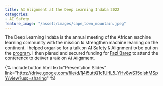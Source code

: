 ```yaml
---
title: AI Alignment at the Deep Learning Indaba 2022
categories:
- AI Safety
feature_image: "/assets/images/cape_town_mountain.jpeg"
---
```


The Deep Learning Indaba is the annual meeting of the African machine learning community with the mission to strengthen machine learning on the continent. I helped organise for a talk on AI Safety & Alignment to be put on the [program](https://deeplearningindaba.com/2022/indaba/programme/). I then planed and secured funding for [Fazl Barez](https://www.linkedin.com/in/fbarez/) to attend the conference to deliver a talk on AI Alignment. 

{% include button.html text="Presentation Slides" link="https://drive.google.com/file/d/1j4i5uttQ1c1UHL5_YHv8wS35qlshMSpY/view?usp=sharing" %}
